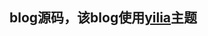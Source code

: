 blog源码，该blog使用[yilia](https://github.com/litten/hexo-theme-yilia)主题
-------------------------------------------------------------------
